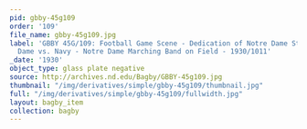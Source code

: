 ```yaml
---
pid: gbby-45g109
order: '109'
file_name: gbby-45g109.jpg
label: 'GBBY 45G/109: Football Game Scene - Dedication of Notre Dame Stadium, Notre
  Dame vs. Navy - Notre Dame Marching Band on Field - 1930/1011'
_date: '1930'
object_type: glass plate negative
source: http://archives.nd.edu/Bagby/GBBY-45g109.jpg
thumbnail: "/img/derivatives/simple/gbby-45g109/thumbnail.jpg"
full: "/img/derivatives/simple/gbby-45g109/fullwidth.jpg"
layout: bagby_item
collection: bagby
---
```

